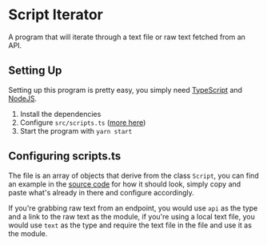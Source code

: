 # Script Iterator
A program that will iterate through a text file or raw text fetched from an API.

## Setting Up
Setting up this program is pretty easy, you simply need [TypeScript](https://www.typescriptlang.org) and [NodeJS](https://nodejs.org/en/).

1. Install the dependencies
2. Configure `src/scripts.ts` ([more here](https://github.com/Sniped/scriptiterator#configuring-scripts.ts))
3. Start the program with `yarn start`

## Configuring scripts.ts
The file is an array of objects that derive from the class `Script`, you can find an example in the [source code](https://github.com/Sniped/scriptiterator/blob/master/src/scripts.ts) for how it should look, simply copy and paste what's already in there and configure accordingly.

If you're grabbing raw text from an endpoint, you would use `api` as the type and a link to the raw text as the module, if you're using a local text file, you would use `text` as the type and require the text file in the file and use it as the module. 